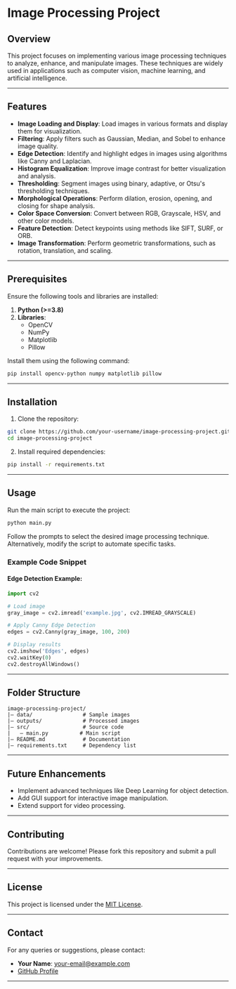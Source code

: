 # Image Processing Project

## Overview
This project focuses on implementing various image processing techniques to analyze, enhance, and manipulate images. These techniques are widely used in applications such as computer vision, machine learning, and artificial intelligence.

---

## Features
- **Image Loading and Display**: Load images in various formats and display them for visualization.
- **Filtering**: Apply filters such as Gaussian, Median, and Sobel to enhance image quality.
- **Edge Detection**: Identify and highlight edges in images using algorithms like Canny and Laplacian.
- **Histogram Equalization**: Improve image contrast for better visualization and analysis.
- **Thresholding**: Segment images using binary, adaptive, or Otsu's thresholding techniques.
- **Morphological Operations**: Perform dilation, erosion, opening, and closing for shape analysis.
- **Color Space Conversion**: Convert between RGB, Grayscale, HSV, and other color models.
- **Feature Detection**: Detect keypoints using methods like SIFT, SURF, or ORB.
- **Image Transformation**: Perform geometric transformations, such as rotation, translation, and scaling.

---

## Prerequisites
Ensure the following tools and libraries are installed:

1. **Python (>=3.8)**
2. **Libraries**:
   - OpenCV
   - NumPy
   - Matplotlib
   - Pillow

Install them using the following command:
```bash
pip install opencv-python numpy matplotlib pillow
```

---

## Installation
1. Clone the repository:
```bash
git clone https://github.com/your-username/image-processing-project.git
cd image-processing-project
```
2. Install required dependencies:
```bash
pip install -r requirements.txt
```

---

## Usage
Run the main script to execute the project:
```bash
python main.py
```

Follow the prompts to select the desired image processing technique. Alternatively, modify the script to automate specific tasks.

### Example Code Snippet
#### Edge Detection Example:
```python
import cv2

# Load image
gray_image = cv2.imread('example.jpg', cv2.IMREAD_GRAYSCALE)

# Apply Canny Edge Detection
edges = cv2.Canny(gray_image, 100, 200)

# Display results
cv2.imshow('Edges', edges)
cv2.waitKey(0)
cv2.destroyAllWindows()
```

---

## Folder Structure
```
image-processing-project/
|— data/                # Sample images
|— outputs/             # Processed images
|— src/                 # Source code
|   — main.py          # Main script
|— README.md            # Documentation
|— requirements.txt     # Dependency list
```

---

## Future Enhancements
- Implement advanced techniques like Deep Learning for object detection.
- Add GUI support for interactive image manipulation.
- Extend support for video processing.

---

## Contributing
Contributions are welcome! Please fork this repository and submit a pull request with your improvements.

---

## License
This project is licensed under the [MIT License](LICENSE).

---

## Contact
For any queries or suggestions, please contact:
- **Your Name**: [your-email@example.com](mailto:your-email@example.com)
- [GitHub Profile](https://github.com/your-username)

---

